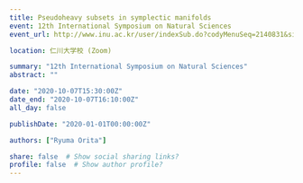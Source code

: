 ```yaml
---
title: Pseudoheavy subsets in symplectic manifolds
event: 12th International Symposium on Natural Sciences
event_url: http://www.inu.ac.kr/user/indexSub.do?codyMenuSeq=2140831&siteId=ribs

location: 仁川大学校 (Zoom)

summary: "12th International Symposium on Natural Sciences"
abstract: ""

date: "2020-10-07T15:30:00Z"
date_end: "2020-10-07T16:10:00Z"
all_day: false

publishDate: "2020-01-01T00:00:00Z"

authors: ["Ryuma Orita"]

share: false  # Show social sharing links?
profile: false  # Show author profile?
---
```

